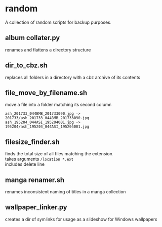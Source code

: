 # random
A collection of random scripts for backup purposes.

## album collater.py
renames and flattens a directory structure

## dir_to_cbz.sh
replaces all folders in a directory with a cbz archive of its contents

## file_move_by_filename.sh 
move a file into a folder matching its second column
```
ash_201733_044BMB_201733090.jpg -> 201733/ash_201733_044BMB_201733090.jpg
ash_195204_044ASI_195204001.jpg -> 195204/ash_195204_044ASI_195204001.jpg
```

## filesize_finder.sh
finds the total size of all files matching the extension.  
takes arguments `/location *.ext`  
includes delete line

## manga renamer.sh
renames inconsistent naming of titles in a manga collection

## wallpaper_linker.py
creates a dir of symlinks for usage as a slideshow for Windows wallpapers
